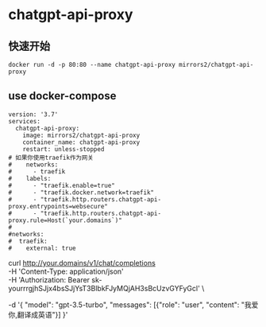# chatgpt-api-proxy

## 快速开始
```
docker run -d -p 80:80 --name chatgpt-api-proxy mirrors2/chatgpt-api-proxy
```

## use docker-compose

```
version: '3.7'
services: 
  chatgpt-api-proxy:
    image: mirrors2/chatgpt-api-proxy
    container_name: chatgpt-api-proxy 
    restart: unless-stopped
# 如果你使用traefik作为网关   
#    networks:
#      - traefik
#    labels:
#      - "traefik.enable=true"
#      - "traefik.docker.network=traefik"
#      - "traefik.http.routers.chatgpt-api-proxy.entrypoints=websecure"
#      - "traefik.http.routers.chatgpt-api-proxy.rule=Host(`your.domains`)" 
#      
#networks:
#  traefik:
#    external: true
```

curl http://your.domains/v1/chat/completions \
  -H 'Content-Type: application/json' \
  -H 'Authorization: Bearer sk-yourrrgjhSJjx4bsSJjYsT3BlbkFJyMQjAH3sBcUzvGYFyGcl' \

  -d '{
  "model": "gpt-3.5-turbo",
  "messages": [{"role": "user", "content": "我爱你,翻译成英语"}]
}'
